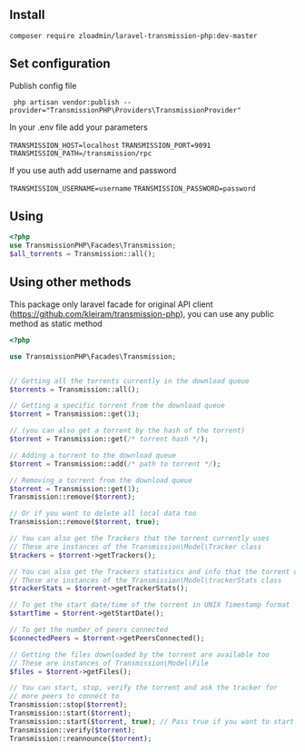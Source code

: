 ## Install
`composer require zloadmin/laravel-transmission-php:dev-master`
## Set configuration
Publish config file

` php artisan vendor:publish --provider="TransmissionPHP\Providers\TransmissionProvider"`

In your .env file add your parameters 

`TRANSMISSION_HOST=localhost`
`TRANSMISSION_PORT=9091`
`TRANSMISSION_PATH=/transmission/rpc`

If you use auth add username and password

`TRANSMISSION_USERNAME=username`
`TRANSMISSION_PASSWORD=password`

## Using 
```php
<?php
use TransmissionPHP\Facades\Transmission;
$all_torrents = Transmission::all();
```

## Using other methods
This package only laravel facade for original API client (https://github.com/kleiram/transmission-php), you can use any public method as static method

```php
<?php

use TransmissionPHP\Facades\Transmission;


// Getting all the torrents currently in the download queue
$torrents = Transmission::all();

// Getting a specific torrent from the download queue
$torrent = Transmission::get(1);

// (you can also get a torrent by the hash of the torrent)
$torrent = Transmission::get(/* torrent hash */);

// Adding a torrent to the download queue
$torrent = Transmission::add(/* path to torrent */);

// Removing a torrent from the download queue
$torrent = Transmission::get(1);
Transmission::remove($torrent);

// Or if you want to delete all local data too
Transmission::remove($torrent, true);

// You can also get the Trackers that the torrent currently uses
// These are instances of the Transmission\Model\Tracker class
$trackers = $torrent->getTrackers();

// You can also get the Trackers statistics and info that the torrent currently has
// These are instances of the Transmission\Model\trackerStats class
$trackerStats = $torrent->getTrackerStats();

// To get the start date/time of the torrent in UNIX Timestamp format
$startTime = $torrent->getStartDate();

// To get the number of peers connected
$connectedPeers = $torrent->getPeersConnected();

// Getting the files downloaded by the torrent are available too
// These are instances of Transmission\Model\File
$files = $torrent->getFiles();

// You can start, stop, verify the torrent and ask the tracker for
// more peers to connect to
Transmission::stop($torrent);
Transmission::start($torrent);
Transmission::start($torrent, true); // Pass true if you want to start the torrent immediatly
Transmission::verify($torrent);
Transmission::reannounce($torrent);

```

